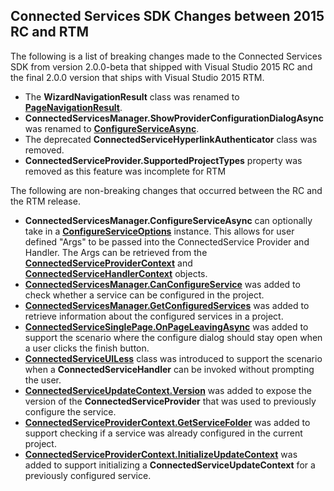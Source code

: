 ## Connected Services SDK Changes between 2015 RC and RTM ##

The following is a list of breaking changes made to the Connected Services SDK from version 2.0.0-beta that shipped with Visual Studio 2015 RC and the final 2.0.0 version that ships with Visual Studio 2015 RTM.

- The **WizardNavigationResult** class was renamed to **[PageNavigationResult](https://msdn.microsoft.com/en-us/library/microsoft.visualstudio.connectedservices.pagenavigationresult.aspx)**.
- **ConnectedServicesManager.ShowProviderConfigurationDialogAsync** was renamed to **[ConfigureServiceAsync](https://msdn.microsoft.com/en-us/library/microsoft.visualstudio.connectedservices.connectedservicesmanager.configureserviceasync.aspx)**.
- The deprecated **ConnectedServiceHyperlinkAuthenticator** class was removed.
- **ConnectedServiceProvider.SupportedProjectTypes** property was removed as this feature was incomplete for RTM 

The following are non-breaking changes that occurred between the RC and the RTM release.

- **ConnectedServicesManager.ConfigureServiceAsync** can optionally take in a **[ConfigureServiceOptions](https://msdn.microsoft.com/en-us/library/microsoft.visualstudio.connectedservices.configureserviceoptions.aspx)** instance.  This allows for user defined "Args" to be passed into the ConnectedService Provider and Handler.  The Args can be retrieved from the **[ConnectedServiceProviderContext](https://msdn.microsoft.com/en-us/library/microsoft.visualstudio.connectedservices.ConnectedServiceProviderContext.aspx)** and **[ConnectedServiceHandlerContext](https://msdn.microsoft.com/en-us/library/microsoft.visualstudio.connectedservices.ConnectedServiceHandlerContext.aspx)** objects. 
- **[ConnectedServicesManager.CanConfigureService](https://msdn.microsoft.com/en-us/library/microsoft.visualstudio.connectedservices.connectedservicesmanager.canconfigureservice.aspx)** was added to check whether a service can be configured in the project.
- **[ConnectedServicesManager.GetConfiguredServices](https://msdn.microsoft.com/en-us/library/microsoft.visualstudio.connectedservices.connectedservicesmanager.GetConfiguredServices.aspx)** was added to retrieve information about the configured services in a project.
- **[ConnectedServiceSinglePage.OnPageLeavingAsync](https://msdn.microsoft.com/en-us/library/microsoft.visualstudio.connectedservices.connectedservicesinglepage.onpageleavingasync.aspx)** was added to support the scenario where the configure dialog should stay open when a user clicks the finish button.
- **[ConnectedServiceUILess](https://msdn.microsoft.com/en-us/library/microsoft.visualstudio.connectedservices.connectedserviceuiless.aspx)** class was introduced to support the scenario when a **ConnectedServiceHandler** can be invoked without prompting the user. 
- **[ConnectedServiceUpdateContext.Version](https://msdn.microsoft.com/en-us/library/microsoft.visualstudio.connectedservices.connectedserviceupdatecontext.version.aspx)** was added to expose the version of the **ConnectedServiceProvider** that was used to previously configure the service.
- **[ConnectedServiceProviderContext.GetServiceFolder](https://msdn.microsoft.com/en-us/library/microsoft.visualstudio.connectedservices.connectedserviceprovidercontext.getservicefolder.aspx)** was added to support checking if a service was already configured in the current project.
- **[ConnectedServiceProviderContext.InitializeUpdateContext](https://msdn.microsoft.com/en-us/library/microsoft.visualstudio.connectedservices.connectedserviceprovidercontext.initializeupdatecontext.aspx)** was added to support initializing a **ConnectedServiceUpdateContext** for a previously configured service.

